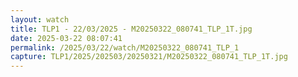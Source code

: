 ```yaml
---
layout: watch
title: TLP1 - 22/03/2025 - M20250322_080741_TLP_1T.jpg
date: 2025-03-22 08:07:41
permalink: /2025/03/22/watch/M20250322_080741_TLP_1
capture: TLP1/2025/202503/20250321/M20250322_080741_TLP_1T.jpg
---
```

